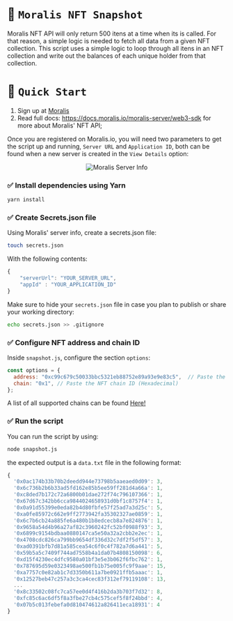 # 🔎 `Moralis NFT Snapshot` 

Moralis NFT API will only return 500 itens at a time when its is called. For that reason, a simple logic is needed to fetch all data from a given NFT collection. This script uses a simple logic to loop through all itens in an NFT collection and write out the balances of each unique holder from that collection.

# 🚀 `Quick Start`

1. Sign up at [Moralis](https://moralis.io?utm_source=GitHub&utm_medium=NFT+API&utm_campaign=Moralis+Web3+Docs)
2. Read full docs: https://docs.moralis.io/moralis-server/web3-sdk for more about Moralis' NFT API;

Once you are registered on Moralis.io, you will need two parameters to get the script up and running, `Server URL` and `Application ID`, both can be found when a new server is created in the `View Details` option: 

<p align="center">
  <img src="https://github.com/menezesphill/moralis-snapshot/blob/master/img/moralis-serv.png" alt="Moralis Server Info"/>
</p>

### ✅ Install dependencies using Yarn

```sh
yarn install
```

### ✅ Create Secrets.json file

Using Moralis' server info, create a secrets.json file:

```sh
touch secrets.json
```

With the following contents:

```jsx
{
    "serverUrl": "YOUR_SERVER_URL",
    "appId" : "YOUR_APPLICATION_ID"
}
```

Make sure to hide your `secrets.json` file in case you plan to publish or share your working directory:

```sh
echo secrets.json >> .gitignore
```

### ✅ Configure NFT address and chain ID

Inside `snapshot.js`, configure the section `options`:

```jsx
const options = {
  address: "0xc99c679c50033bbc5321eb88752e89a93e9e83c5",  // Paste the NFT address you want to fetch
  chain: "0x1", // Paste the NFT chain ID (Hexadecimal)
};
```

A list of all supported chains can be found [Here!](https://docs.moralis.io/moralis-dapp/web3-sdk/supported-chains)

### ✅ Run the script

You can run the script by using:

```sh
node snapshot.js
```

the expected output is a `data.txt` file in the following format:

```jsx
{
  '0x0ac174b33b70b2deedd944e73798b5aaeaed0d09': 3,
  '0x6c736b2b6b33ad5fd162e85b5ee59ff281d4a66a': 1,
  '0xc8ded7b172c72a6800b01dae272f74c796107366': 1,
  '0x67d67c342bb6cca9844024658931d0bf1c8757f4': 1,
  '0x0a91d55399e0eda82b4d80fbfe57f25ad7a3d25c': 5,
  '0xa0fe85972c662e9ff2773942fa35302327ae0859': 1,
  '0x6c7b6cb24a885fe6a480b1b8edcecb8a7e824876': 1,
  '0x9658a54d4b96a27af82c3960242fc52bf0988f93': 3,
  '0x6899c9154bdbaa0880147ca5e50a32a2cbb2e2ec': 1,
  '0x4708cdc826ca799bb9654df336d32c7df2f5df57': 3,
  '0xad0391bfb7d81a585cea54c6f0c4f782a7d6a441': 5,
  '0x59b5a5c7409f744ad7558b4a1da07b4808150098': 6,
  '0xd15f4230ec4dfc9580a01bf3e5e3b062f6fbc762': 1,
  '0x787695d59e0323498ae500fb1b75e005fc9f9aae': 15,
  '0xa7757c0e82ab1c7d3350b611a7be0921ffb5aaac': 1,
  '0x12527beb47c257a3c3ca4cec83f312ef79119108': 13,
  ...
  '0x8c33502c08fc7ca57ee0d4f416b2da3b703f7d32': 8,
  '0xfc85c6ac6df5f8a3fbe27cb4c575cef5f8f24bbd': 4,
  '0x07b5c013febefa0d810474612a826411eca18931': 4
}
```


